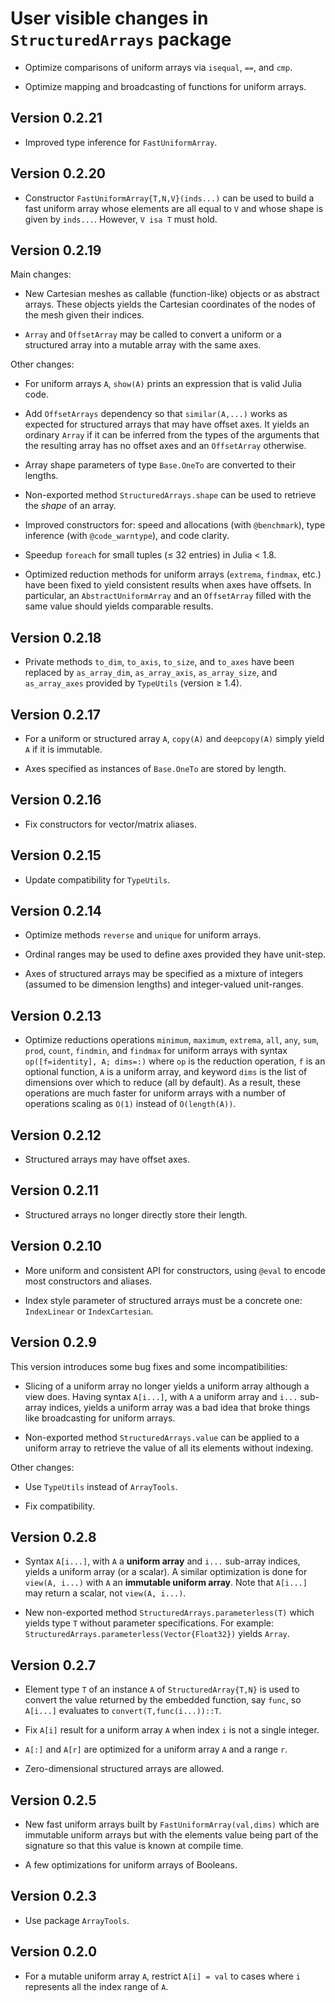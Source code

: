 # User visible changes in `StructuredArrays` package

- Optimize comparisons of uniform arrays via `isequal`, `==`, and `cmp`.

- Optimize mapping and broadcasting of functions for uniform arrays.

## Version 0.2.21

- Improved type inference for `FastUniformArray`.

## Version 0.2.20

- Constructor `FastUniformArray{T,N,V}(inds...)` can be used to build a fast uniform array
  whose elements are all equal to `V` and whose shape is given by `inds...`. However, `V
  isa T` must hold.

## Version 0.2.19

Main changes:

- New Cartesian meshes as callable (function-like) objects or as abstract arrays. These
  objects yields the Cartesian coordinates of the nodes of the mesh given their indices.

- `Array` and `OffsetArray` may be called to convert a uniform or a structured array
  into a mutable array with the same axes.

Other changes:

- For uniform arrays `A`, `show(A)` prints an expression that is valid Julia code.

- Add `OffsetArrays` dependency so that `similar(A,...)` works as expected for structured
  arrays that may have offset axes. It yields an ordinary `Array` if it can be inferred
  from the types of the arguments that the resulting array has no offset axes and an
  `OffsetArray` otherwise.

- Array shape parameters of type `Base.OneTo` are converted to their lengths.

- Non-exported method `StructuredArrays.shape` can be used to retrieve the *shape* of an
  array.

- Improved constructors for: speed and allocations (with `@benchmark`), type inference
  (with `@code_warntype`), and code clarity.

- Speedup `foreach` for small tuples (≤ 32 entries) in Julia < 1.8.

- Optimized reduction methods for uniform arrays (`extrema`, `findmax`, etc.) have been
  fixed to yield consistent results when axes have offsets. In particular, an
  `AbstractUniformArray` and an `OffsetArray` filled with the same value should yields
  comparable results.

## Version 0.2.18

- Private methods `to_dim`, `to_axis`, `to_size`, and `to_axes` have been replaced by
  `as_array_dim`, `as_array_axis`, `as_array_size`, and `as_array_axes` provided by
  `TypeUtils` (version ≥ 1.4).

## Version 0.2.17

- For a uniform or structured array `A`, `copy(A)` and `deepcopy(A)` simply yield `A` if
  it is immutable.

- Axes specified as instances of `Base.OneTo` are stored by length.

## Version 0.2.16

- Fix constructors for vector/matrix aliases.

## Version 0.2.15

- Update compatibility for `TypeUtils`.

## Version 0.2.14

- Optimize methods `reverse` and `unique` for uniform arrays.

- Ordinal ranges may be used to define axes provided they have unit-step.

- Axes of structured arrays may be specified as a mixture of integers (assumed
  to be dimension lengths) and integer-valued unit-ranges.

## Version 0.2.13

- Optimize reductions operations `minimum`, `maximum`, `extrema`, `all`, `any`,
  `sum`, `prod`, `count`, `findmin`, and `findmax` for uniform arrays with
  syntax `op([f=identity], A; dims=:)` where `op` is the reduction operation,
  `f` is an optional function, `A` is a uniform array, and keyword `dims` is
  the list of dimensions over which to reduce (all by default). As a result,
  these operations are much faster for uniform arrays with a number of
  operations scaling as `O(1)` instead of `O(length(A))`.

## Version 0.2.12

- Structured arrays may have offset axes.

## Version 0.2.11

- Structured arrays no longer directly store their length.

## Version 0.2.10

- More uniform and consistent API for constructors, using `@eval` to encode
  most constructors and aliases.

- Index style parameter of structured arrays must be a concrete one:
  `IndexLinear` or `IndexCartesian`.

## Version 0.2.9

This version introduces some bug fixes and some incompatibilities:

- Slicing of a uniform array no longer yields a uniform array although a view
  does. Having syntax `A[i...]`, with `A` a uniform array and `i...` sub-array
  indices, yields a uniform array was a bad idea that broke things like
  broadcasting for uniform arrays.

- Non-exported method `StructuredArrays.value` can be applied to a uniform
  array to retrieve the value of all its elements without indexing.

Other changes:

- Use `TypeUtils` instead of `ArrayTools`.

- Fix compatibility.


## Version 0.2.8

- Syntax `A[i...]`, with `A` a **uniform array** and `i...` sub-array indices,
  yields a uniform array (or a scalar). A similar optimization is done for
  `view(A, i...)` with `A` an **immutable uniform array**. Note that `A[i...]`
  may return a scalar, not `view(A, i...)`.

- New non-exported method `StructuredArrays.parameterless(T)` which yields type
  `T` without parameter specifications. For example:
  `StructuredArrays.parameterless(Vector{Float32})` yields `Array`.


## Version 0.2.7

- Element type `T` of an instance `A` of `StructuredArray{T,N}` is used to
  convert the value returned by the embedded function, say `func`, so `A[i...]`
  evaluates to `convert(T,func(i...))::T`.

- Fix `A[i]` result for a uniform array `A` when index `i` is not a single integer.

- `A[:]` and `A[r]` are optimized for a uniform array `A` and a range `r`.

- Zero-dimensional structured arrays are allowed.


## Version 0.2.5

- New fast uniform arrays built by `FastUniformArray(val,dims)` which are
  immutable uniform arrays but with the elements value being part of the
  signature so that this value is known at compile time.

- A few optimizations for uniform arrays of Booleans.


## Version 0.2.3

- Use package `ArrayTools`.


## Version 0.2.0

- For a mutable uniform array `A`, restrict `A[i] = val` to cases where `i`
  represents all the index range of `A`.
